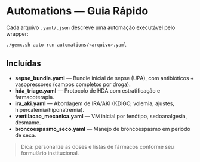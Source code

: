 # Automations — Guia Rápido

Cada arquivo `.yaml/.json` descreve uma automação executável pelo wrapper:
```bash
./gemx.sh auto run automations/<arquivo>.yaml
```

## Incluídas

- **sepse_bundle.yaml** — Bundle inicial de sepse (UPA), com antibióticos + vasopressores (campos completos por droga).
- **hda_triage.yaml** — Protocolo de HDA com estratificação e farmacoterapia.
- **ira_aki.yaml** — Abordagem de IRA/AKI (KDIGO, volemia, ajustes, hipercalemia/hiponatremia).
- **ventilacao_mecanica.yaml** — VM inicial por fenótipo, sedoanalgesia, desmame.
- **broncoespasmo_seco.yaml** — Manejo de broncoespasmo em período de seca.

> Dica: personalize as doses e listas de fármacos conforme seu formulário institucional.
